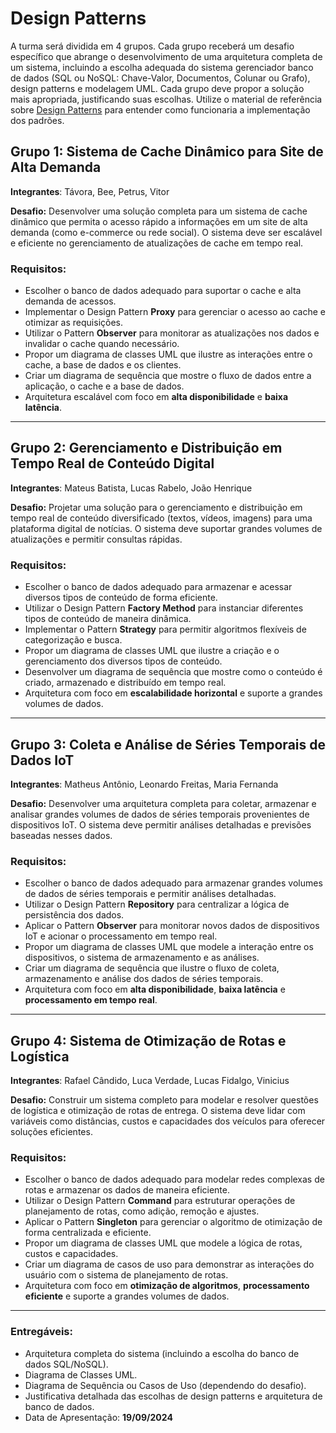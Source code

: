 # Design Patterns

A turma será dividida em 4 grupos. Cada grupo receberá um desafio específico que abrange o desenvolvimento de uma arquitetura completa de um sistema, incluindo a escolha adequada do sistema gerenciador banco de dados (SQL ou NoSQL: Chave-Valor, Documentos, Colunar ou Grafo), design patterns e modelagem UML. Cada grupo deve propor a solução mais apropriada, justificando suas escolhas. Utilize o material de referência sobre [Design Patterns](https://github.com/klaytoncastro/idp-archisw/blob/main/patterns/DesignPatterns.pdf) para entender como funcionaria a implementação dos padrões. 

## Grupo 1: Sistema de Cache Dinâmico para Site de Alta Demanda

**Integrantes**: Távora, Bee, Petrus, Vitor

**Desafio:** Desenvolver uma solução completa para um sistema de cache dinâmico que permita o acesso rápido a informações em um site de alta demanda (como e-commerce ou rede social). O sistema deve ser escalável e eficiente no gerenciamento de atualizações de cache em tempo real.

### Requisitos:
- Escolher o banco de dados adequado para suportar o cache e alta demanda de acessos.
- Implementar o Design Pattern **Proxy** para gerenciar o acesso ao cache e otimizar as requisições.
- Utilizar o Pattern **Observer** para monitorar as atualizações nos dados e invalidar o cache quando necessário.
- Propor um diagrama de classes UML que ilustre as interações entre o cache, a base de dados e os clientes.
- Criar um diagrama de sequência que mostre o fluxo de dados entre a aplicação, o cache e a base de dados.
- Arquitetura escalável com foco em **alta disponibilidade** e **baixa latência**.

---

## Grupo 2: Gerenciamento e Distribuição em Tempo Real de Conteúdo Digital

**Integrantes**: Mateus Batista, Lucas Rabelo, João Henrique

**Desafio:** Projetar uma solução para o gerenciamento e distribuição em tempo real de conteúdo diversificado (textos, vídeos, imagens) para uma plataforma digital de notícias. O sistema deve suportar grandes volumes de atualizações e permitir consultas rápidas.

### Requisitos:
- Escolher o banco de dados adequado para armazenar e acessar diversos tipos de conteúdo de forma eficiente.
- Utilizar o Design Pattern **Factory Method** para instanciar diferentes tipos de conteúdo de maneira dinâmica.
- Implementar o Pattern **Strategy** para permitir algoritmos flexíveis de categorização e busca.
- Propor um diagrama de classes UML que ilustre a criação e o gerenciamento dos diversos tipos de conteúdo.
- Desenvolver um diagrama de sequência que mostre como o conteúdo é criado, armazenado e distribuído em tempo real.
- Arquitetura com foco em **escalabilidade horizontal** e suporte a grandes volumes de dados.

---

## Grupo 3: Coleta e Análise de Séries Temporais de Dados IoT

**Integrantes**: Matheus Antônio, Leonardo Freitas, Maria Fernanda

**Desafio:** Desenvolver uma arquitetura completa para coletar, armazenar e analisar grandes volumes de dados de séries temporais provenientes de dispositivos IoT. O sistema deve permitir análises detalhadas e previsões baseadas nesses dados.

### Requisitos:
- Escolher o banco de dados adequado para armazenar grandes volumes de dados de séries temporais e permitir análises detalhadas.
- Utilizar o Design Pattern **Repository** para centralizar a lógica de persistência dos dados.
- Aplicar o Pattern **Observer** para monitorar novos dados de dispositivos IoT e acionar o processamento em tempo real.
- Propor um diagrama de classes UML que modele a interação entre os dispositivos, o sistema de armazenamento e as análises.
- Criar um diagrama de sequência que ilustre o fluxo de coleta, armazenamento e análise dos dados de séries temporais.
- Arquitetura com foco em **alta disponibilidade**, **baixa latência** e **processamento em tempo real**.

---

## Grupo 4: Sistema de Otimização de Rotas e Logística

**Integrantes**: Rafael Cândido, Luca Verdade, Lucas Fidalgo, Vinicius

**Desafio:** Construir um sistema completo para modelar e resolver questões de logística e otimização de rotas de entrega. O sistema deve lidar com variáveis como distâncias, custos e capacidades dos veículos para oferecer soluções eficientes.

### Requisitos:
- Escolher o banco de dados adequado para modelar redes complexas de rotas e armazenar os dados de maneira eficiente.
- Utilizar o Design Pattern **Command** para estruturar operações de planejamento de rotas, como adição, remoção e ajustes.
- Aplicar o Pattern **Singleton** para gerenciar o algoritmo de otimização de forma centralizada e eficiente.
- Propor um diagrama de classes UML que modele a lógica de rotas, custos e capacidades.
- Criar um diagrama de casos de uso para demonstrar as interações do usuário com o sistema de planejamento de rotas.
- Arquitetura com foco em **otimização de algoritmos**, **processamento eficiente** e suporte a grandes volumes de dados.

---

### Entregáveis:
- Arquitetura completa do sistema (incluindo a escolha do banco de dados SQL/NoSQL).
- Diagrama de Classes UML.
- Diagrama de Sequência ou Casos de Uso (dependendo do desafio).
- Justificativa detalhada das escolhas de design patterns e arquitetura de banco de dados.
- Data de Apresentação: **19/09/2024**
